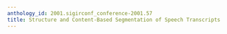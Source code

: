 ```yaml
---
anthology_id: 2001.sigirconf_conference-2001.57
title: Structure and Content-Based Segmentation of Speech Transcripts
---
```

